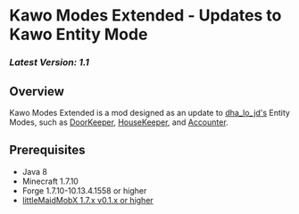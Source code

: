 Kawo Modes Extended - Updates to Kawo Entity Mode
==================================

### _Latest Version: 1.1_

Overview
--------

Kawo Modes Extended is a mod designed as an update to [dha_lo_jd's](https://github.com/dha_lo_jd) Entity Modes, such as [DoorKeeper](https://github.com/dha_lo_jd/Minecraft_DK), 
[HouseKeeper](https://github.com/dha_lo_jd/Minecraft_hk), and [Accounter](https://github.com/dha_lo_jd/Minecraft_Accounter).

Prerequisites
-------------

  * Java 8
  * Minecraft 1.7.10
  * Forge 1.7.10-10.13.4.1558 or higher
  * [littleMaidMobX 1.7.x v0.1.x or higher](http://forum.minecraftuser.jp/viewtopic.php?f=13&t=23347)
